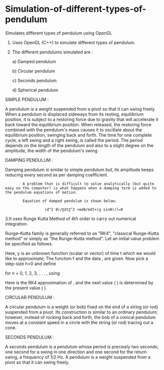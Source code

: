 # Simulation-of-different-types-of-pendulum
Simulates different types of pendulum using OpenGL

1. Uses OpenGL (C++) to simulate different types of pendulum.
2. The different pendulums simulated are :

      a) Damped pendulum

      b) Circular pendulum
      
      c) Seconds pendulum
      
      d) Spherical pendulum

SIMPLE PENDULUM :

A pendulum is a weight suspended from a pivot so that it can swing freely. When a pendulum is displaced sideways from its resting, equilibrium position, it is subject to a restoring force due to gravity that will accelerate it back toward the equilibrium position. When released, the restoring force combined with the pendulum's mass causes it to oscillate about the equilibrium position, swinging back and forth. The time for one complete cycle, a left swing and a right swing, is called the period. The period depends on the length of the pendulum and also to a slight degree on the amplitude, the width of the pendulum's swing

DAMPING PENDULUM : 
 
Damping pendulum is similar to simple pendulum but, its amplitude keeps reducing every second as per damping coefficient.

            A problem that is difficult to solve analytically (but quite easy on the computer) is what happens when a damping term is added to the pendulum equations of motion.         
            
            Equation of damped pendulum is shown below:
            
                      (d^2 θ)/〖dt〗^2 +αdθ/mdt+(g sin⁡θ)/l=0


3.It uses Runge Kutta Method of 4th order to carry out numerical integration.

Runge–Kutta family is generally referred to as "RK4", "classical Runge–Kutta method" or simply as "the Runge–Kutta method".
Let an initial value problem be specified as follows.
 
Here, y is an unknown function (scalar or vector) of time t which we would like to approximate; The function f and the data  ,   are given.
Now pick a step-size h>0 and define
 
for n = 0, 1, 2, 3, . . . , using
  
Here   is the RK4 approximation of  , and the next value ( ) is determined by the present value ( ).

CIRCULAR PENDULUM : 

A circular pendulum is a weight (or bob) fixed on the end of a string (or rod) suspended from a pivot. Its construction is similar to an ordinary pendulum; however, instead of rocking back and forth, the bob of a conical pendulum moves at a constant speed in a circle with the string (or rod) tracing out a cone.

SECONDS PENDULUM : 
 
A seconds pendulum is a pendulum whose period is precisely two seconds; one second for a swing in one direction and one second for the return swing, a frequency of 1/2 Hz. A pendulum is a weight suspended from a pivot so that it can swing freely.
 
